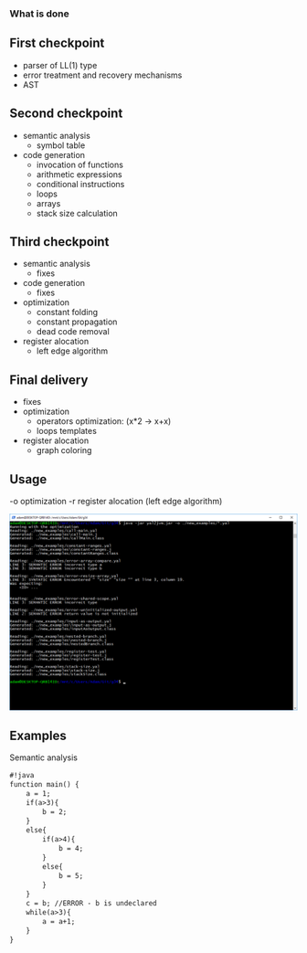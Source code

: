 ### What is done ###

## First checkpoint ##
- parser of LL(1) type
- error treatment and recovery mechanisms
- AST
## Second checkpoint ##
- semantic analysis
	- symbol table
- code generation
	- invocation of functions
	- arithmetic expressions
	- conditional instructions
	- loops
	- arrays
	- stack size calculation

## Third checkpoint ##
- semantic analysis
	- fixes
- code generation
	- fixes
- optimization
	- constant folding
	- constant propagation
	- dead code removal
- register alocation
	- left edge algorithm

## Final delivery ##
- fixes
- optimization
	- operators optimization: (x*2 -> x+x)
	- loops templates
- register alocation
	- graph coloring

## Usage ##

-o	optimization
-r register alocation (left edge algorithm)

![Example](images/example.png)

## Examples ###
 
Semantic analysis

~~~
#!java
function main() {
	a = 1;
	if(a>3){
		b = 2;
	}
	else{
		if(a>4){
			b = 4;
		}
		else{
			b = 5;
		}
	}
	c = b; //ERROR - b is undeclared
	while(a>3){
		a = a+1;
	}
}
~~~
